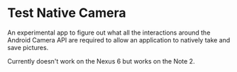 # Test Native Camera

An experimental app to figure out what all the interactions around the Android Camera API are required to allow an application to natively take and save pictures.

Currently doesn't work on the Nexus 6 but works on the Note 2.
